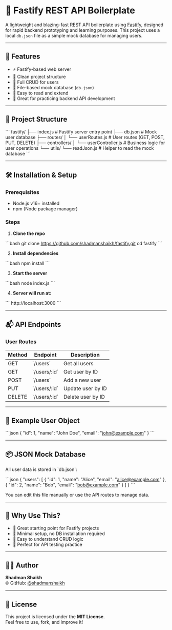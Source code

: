 # 🚀 Fastify REST API Boilerplate

A lightweight and blazing-fast REST API boilerplate using [Fastify](https://fastify.io/), designed for rapid backend prototyping and learning purposes. This project uses a local `db.json` file as a simple mock database for managing users.

---

## 🧩 Features

- ⚡ Fastify-based web server
- 📁 Clean project structure
- 🔄 Full CRUD for users
- 💾 File-based mock database (`db.json`)
- 🧠 Easy to read and extend
- 🧪 Great for practicing backend API development

---

## 📁 Project Structure

\`\`\`
fastify/
├── index.js              # Fastify server entry point
├── db.json               # Mock user database
├── routes/
│   └── userRoutes.js     # User routes (GET, POST, PUT, DELETE)
├── controllers/
│   └── userController.js # Business logic for user operations
└── utils/
    └── readJson.js       # Helper to read the mock database
\`\`\`

---

## 🛠️ Installation & Setup

### Prerequisites

- Node.js v16+ installed
- npm (Node package manager)

### Steps

1. **Clone the repo**

\`\`\`bash
git clone https://github.com/shadmanshaikh/fastify.git
cd fastify
\`\`\`

2. **Install dependencies**

\`\`\`bash
npm install
\`\`\`

3. **Start the server**

\`\`\`bash
node index.js
\`\`\`

4. **Server will run at:**

\`\`\`
http://localhost:3000
\`\`\`

---

## 📬 API Endpoints

### User Routes

| Method | Endpoint        | Description           |
|--------|------------------|-----------------------|
| GET    | \`/users\`         | Get all users         |
| GET    | \`/users/:id\`     | Get user by ID        |
| POST   | \`/users\`         | Add a new user        |
| PUT    | \`/users/:id\`     | Update user by ID     |
| DELETE | \`/users/:id\`     | Delete user by ID     |

---

## 🧪 Example User Object

\`\`\`json
{
  "id": 1,
  "name": "John Doe",
  "email": "john@example.com"
}
\`\`\`

---

## 📦 JSON Mock Database

All user data is stored in \`db.json\`:

\`\`\`json
{
  "users": [
    {
      "id": 1,
      "name": "Alice",
      "email": "alice@example.com"
    },
    {
      "id": 2,
      "name": "Bob",
      "email": "bob@example.com"
    }
  ]
}
\`\`\`

You can edit this file manually or use the API routes to manage data.

---

## 🤔 Why Use This?

- 🏁 Great starting point for Fastify projects
- 🧰 Minimal setup, no DB installation required
- 🧠 Easy to understand CRUD logic
- 🧪 Perfect for API testing practice

---

## 🙋‍♂️ Author

**Shadman Shaikh**  
🌐 GitHub: [@shadmanshaikh](https://github.com/shadmanshaikh)

---

## 📄 License

This project is licensed under the **MIT License**.  
Feel free to use, fork, and improve it!
